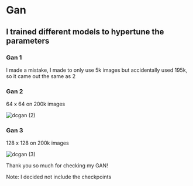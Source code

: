 # Gan 
## I trained different models to hypertune the parameters

### Gan 1

I made a mistake, I made to only use 5k images but accidentally used 195k, so it came out the same as 2


### Gan 2
64 x 64 on 200k images

![dcgan (2)](https://github.com/AngelicSage/AI/assets/142240060/149a05c9-1d6c-471a-af5e-94eaa3d30a8b)

### Gan 3 

128 x 128 on 200k images

![dcgan (3)](https://github.com/AngelicSage/AI/assets/142240060/a7c03c4a-1fef-4aa5-acf3-e298b07ee1f8)

Thank you so much for checking my GAN!

Note:
I decided not include the checkpoints 
